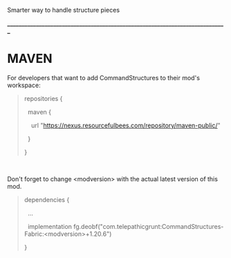 Smarter way to handle structure pieces

**____________________________________________________________________________**

# MAVEN

For developers that want to add CommandStructures to their mod's workspace:

<blockquote>repositories {

&nbsp; maven {

&nbsp; &nbsp; url "https://nexus.resourcefulbees.com/repository/maven-public/"

&nbsp; }

}</blockquote>

&nbsp;

Don't forget to change &lt;modversion> with the actual latest version of this mod.

<blockquote>dependencies {


&nbsp; ...


&nbsp; implementation fg.deobf("com.telepathicgrunt:CommandStructures-Fabric:&lt;modversion>+1.20.6")


}</blockquote>

